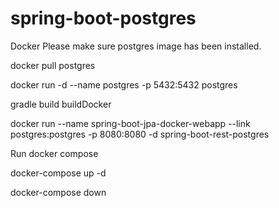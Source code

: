# spring-boot-postgres

Docker
Please make sure postgres image has been installed.

docker pull postgres

docker run -d --name postgres -p 5432:5432 postgres

gradle build buildDocker

docker run --name spring-boot-jpa-docker-webapp --link postgres:postgres -p 8080:8080 -d spring-boot-rest-postgres


Run docker compose

docker-compose up -d

docker-compose down
